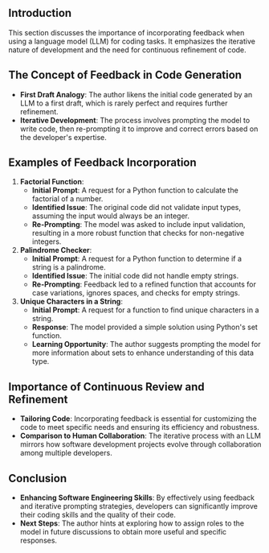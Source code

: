 ## Introduction
This section discusses the importance of incorporating feedback when using a language model (LLM) for coding tasks. It emphasizes the iterative nature of development and the need for continuous refinement of code.

## The Concept of Feedback in Code Generation
- **First Draft Analogy**: The author likens the initial code generated by an LLM to a first draft, which is rarely perfect and requires further refinement.
- **Iterative Development**: The process involves prompting the model to write code, then re-prompting it to improve and correct errors based on the developer's expertise.

## Examples of Feedback Incorporation
1. **Factorial Function**:
   - **Initial Prompt**: A request for a Python function to calculate the factorial of a number.
   - **Identified Issue**: The original code did not validate input types, assuming the input would always be an integer.
   - **Re-Prompting**: The model was asked to include input validation, resulting in a more robust function that checks for non-negative integers.
2. **Palindrome Checker**:
   - **Initial Prompt**: A request for a Python function to determine if a string is a palindrome.
   - **Identified Issue**: The initial code did not handle empty strings.
   - **Re-Prompting**: Feedback led to a refined function that accounts for case variations, ignores spaces, and checks for empty strings.
3. **Unique Characters in a String**:
   - **Initial Prompt**: A request for a function to find unique characters in a string.
   - **Response**: The model provided a simple solution using Python's set function.
   - **Learning Opportunity**: The author suggests prompting the model for more information about sets to enhance understanding of this data type.

## Importance of Continuous Review and Refinement
- **Tailoring Code**: Incorporating feedback is essential for customizing the code to meet specific needs and ensuring its efficiency and robustness.
- **Comparison to Human Collaboration**: The iterative process with an LLM mirrors how software development projects evolve through collaboration among multiple developers.

## Conclusion
- **Enhancing Software Engineering Skills**: By effectively using feedback and iterative prompting strategies, developers can significantly improve their coding skills and the quality of their code.
- **Next Steps**: The author hints at exploring how to assign roles to the model in future discussions to obtain more useful and specific responses.